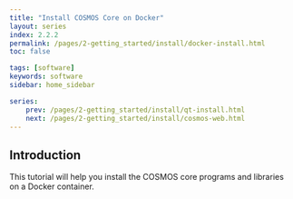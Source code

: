 ```yaml
---
title: "Install COSMOS Core on Docker"
layout: series
index: 2.2.2
permalink: /pages/2-getting_started/install/docker-install.html
toc: false

tags: [software]
keywords: software
sidebar: home_sidebar

series:
    prev: /pages/2-getting_started/install/qt-install.html
    next: /pages/2-getting_started/install/cosmos-web.html
---
```



## Introduction

This tutorial will help you install the COSMOS core programs and libraries on a Docker container. 
